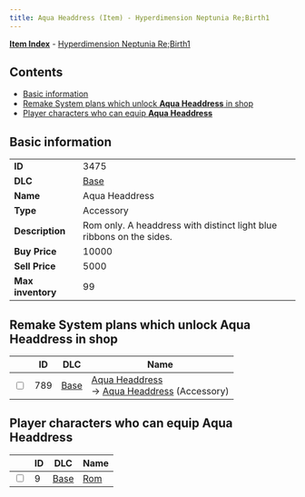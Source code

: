 ```yaml
---
title: Aqua Headdress (Item) - Hyperdimension Neptunia Re;Birth1
---
```


[**Item Index**](/neptunia/rb1/item/index.html) - [Hyperdimension Neptunia Re;Birth1](/neptunia/rb1)

## Contents

- [Basic information](#basic-information)
- [Remake System plans which unlock **Aqua Headdress** in shop](#remake-system-plans-which-unlock-aqua-headdress-in-shop)
- [Player characters who can equip **Aqua Headdress**](#player-characters-who-can-equip-aqua-headdress)

## Basic information

|   |   |
| -- | -- |
| **ID** | 3475 |
| **DLC** | [Base](/neptunia/rb1/dlc/1-base.html) |
| **Name** | Aqua Headdress |
| **Type** | Accessory |
| **Description** | Rom only. A headdress with distinct light blue ribbons on the sides. |
| **Buy Price** | 10000 |
| **Sell Price** | 5000 |
| **Max inventory** | 99 |


## Remake System plans which unlock **Aqua Headdress** in shop

|    | ID | DLC | Name |
| -- | -- | --- | ---- |
| <input type="checkbox" id="rb1-remake-1-789" class="trackbox" /> | 789 | [Base](/neptunia/rb1/dlc/1-base.html) | [Aqua Headdress](/neptunia/rb1/remake/1-789-aqua-headdress.html)<br /> → [Aqua Headdress](/neptunia/rb1/item/1-3475-aqua-headdress.html) (Accessory) |


## Player characters who can equip **Aqua Headdress**

|    | ID | DLC | Name |
| -- | -- | --- | ---- |
| <input type="checkbox" id="rb1-player-1-9" class="trackbox" /> | 9 | [Base](/neptunia/rb1/dlc/1-base.html) | [Rom](/neptunia/rb1/player/1-9-rom.html) |

